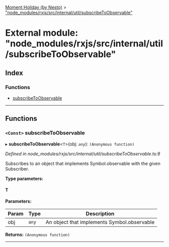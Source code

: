 [Moment Holiday (by Nesto)](../README.md) > ["node_modules/rxjs/src/internal/util/subscribeToObservable"](../modules/_node_modules_rxjs_src_internal_util_subscribetoobservable_.md)

# External module: "node_modules/rxjs/src/internal/util/subscribeToObservable"

## Index

### Functions

* [subscribeToObservable](_node_modules_rxjs_src_internal_util_subscribetoobservable_.md#subscribetoobservable)

---

## Functions

<a id="subscribetoobservable"></a>

### `<Const>` subscribeToObservable

▸ **subscribeToObservable**<`T`>(obj: *`any`*): `(Anonymous function)`

*Defined in node_modules/rxjs/src/internal/util/subscribeToObservable.ts:9*

Subscribes to an object that implements Symbol.observable with the given Subscriber.

**Type parameters:**

#### T 
**Parameters:**

| Param | Type | Description |
| ------ | ------ | ------ |
| obj | `any` |  An object that implements Symbol.observable |

**Returns:** `(Anonymous function)`

___

